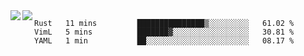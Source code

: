 <a href="https://github.com/anuraghazra/github-readme-stats">
  <img align="left" src="https://github-readme-stats.vercel.app/api?username=kfly8&count_private=true&show_icons=true&theme=calm" />
</a>
<a href="https://github.com/anuraghazra/github-readme-stats">
  <img align="left" src="https://github-readme-stats.vercel.app/api/top-langs/?username=kfly8&theme=calm&hide=HTML&exclude_repo=is3q-cr" />
</a>

<!--START_SECTION:waka-->
```text
Rust   11 mins         ███████████████▒░░░░░░░░░   61.02 % 
VimL   5 mins          ███████▓░░░░░░░░░░░░░░░░░   30.81 % 
YAML   1 min           ██░░░░░░░░░░░░░░░░░░░░░░░   08.17 % 
```
<!--END_SECTION:waka-->
